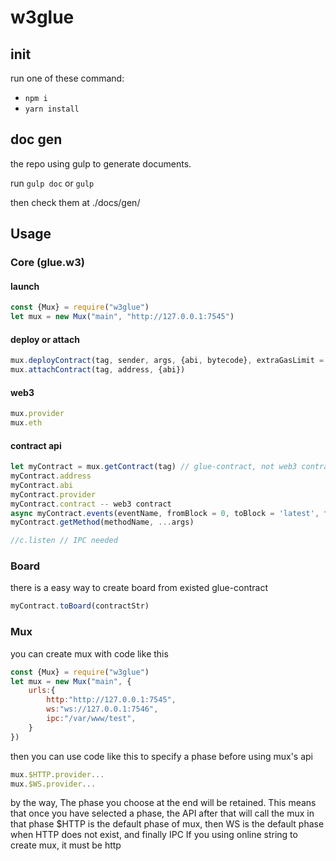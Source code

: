 # w3glue

## init

run one of these command:

- `npm i`
- `yarn install`

## doc gen

the repo using gulp to generate documents.

run `gulp doc` or `gulp`

then check them at ./docs/gen/

## Usage

### Core (glue.w3)

#### launch

```js
const {Mux} = require("w3glue")
let mux = new Mux("main", "http://127.0.0.1:7545")
```

#### deploy or attach

```js
mux.deployContract(tag, sender, args, {abi, bytecode}, extraGasLimit = 1) // {abi, bytecode} is a BOX
mux.attachContract(tag, address, {abi})
```

#### web3

```js
mux.provider
mux.eth
```

#### contract api

```js
let myContract = mux.getContract(tag) // glue-contract, not web3 contract
myContract.address
myContract.abi
myContract.provider
myContract.contract -- web3 contract
async myContract.events(eventName, fromBlock = 0, toBlock = 'latest', filter = undefined)
myContract.getMethod(methodName, ...args)

//c.listen // IPC needed
```

### Board

there is a easy way to create board from existed glue-contract
```js
myContract.toBoard(contractStr)
```

### Mux

you can create mux with code like this

```js
const {Mux} = require("w3glue")
let mux = new Mux("main", {
    urls:{
        http:"http://127.0.0.1:7545",
        ws:"ws://127.0.0.1:7546",
        ipc:"/var/www/test",
    }
})
```

then you can use code like this to specify a phase before using mux's api

```js
mux.$HTTP.provider...
mux.$WS.provider...
```

by the way, The phase you choose at the end will be retained.
This means that once you have selected a phase, the API after that will call the mux in that phase
$HTTP is the default phase of mux, then WS is the default phase when HTTP does not exist, and finally IPC
If you using online string to create mux, it must be http
